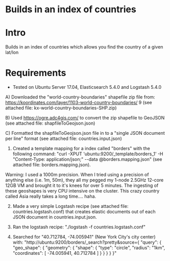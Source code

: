 # Builds in an index of countries

Intro
=========

Builds in an index of countries which allows you find the country of a given lat/lon

Requirements
=========

* Tested on Ubuntu Server 17.04, Elasticsearch 5.4.0 and Logstash 5.4.0

A) Downloaded the "world-country-boundaries" shapefile zip file from: https://koordinates.com/layer/1103-world-country-boundaries/ 9 (see attached file: kx-world-country-boundaries-SHP.zip)

B) Used https://ogre.adc4gis.com/ to convert the zip shapefile to GeoJSON (see attached file: shapfileToGeojson.json)

C) Formatted the shapfileToGeojson.json file in to a "single JSON document per line" format (see attached file: countries.input.json)

1) Created a template mapping for a index called "borders" with the following command: "curl -XPUT 'ubuntu:9200/_template/borders_1' -H "Content-Type: application/json;" --data @borders.mapping.json" (see attached file: borders.mapping.json). 

Warning: I used a 1000m precision. When I tried using a precision of anything else (i.e. 1m, 50m), they all my pegged my 1-node 2.5GHz 12-core 12GB VM  and brought it to it's knees for over 5 minutes. The ingesting of these geoshapes is very CPU intensive on the cluster. This crazy country called Asia really takes a long time.... haha.

2) Made a very simple Logstash recipe (see attached file: countries.logstash.conf) that creates elastic documents out of each JSON document in countries.input.json.

3) Ran the logstash recipe: "./logstash -f countries.logstash.conf"

4) Searched for "40.712784, -74.005941" (New York City's city center) with: "http://ubuntu:9200/borders/_search?pretty&source={ "query": { "geo_shape": { "geometry": { "shape": { "type": "circle", "radius": "1km", "coordinates": [ -74.005941, 40.712784 ] } } } } }"
